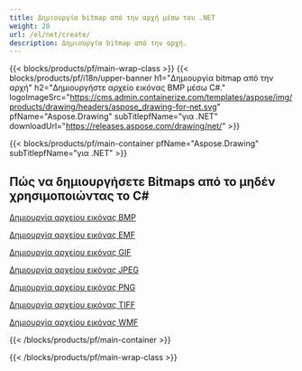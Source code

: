 ```yaml
---
title: Δημιουργία bitmap από την αρχή μέσω του .NET
weight: 20
url: /el/net/create/
description: Δημιουργία bitmap από την αρχή.
---
```


{{< blocks/products/pf/main-wrap-class >}}
{{< blocks/products/pf/i18n/upper-banner h1="Δημιουργία bitmap από την αρχή" h2="Δημιουργήστε αρχείο εικόνας BMP μέσω C#." logoImageSrc="https://cms.admin.containerize.com/templates/aspose/img/products/drawing/headers/aspose_drawing-for-net.svg" pfName="Aspose.Drawing" subTitlepfName="για .NET" downloadUrl="https://releases.aspose.com/drawing/net/" >}}

{{< blocks/products/pf/main-container pfName="Aspose.Drawing" subTitlepfName="για .NET" >}}

<h2>Πώς να δημιουργήσετε Bitmaps από το μηδέν χρησιμοποιώντας το C#</h2>

<p><a href="bmp">Δημιουργία αρχείου εικόνας BMP</a></p>
<p><a href="emf">Δημιουργία αρχείου εικόνας EMF</a></p>
<p><a href="gif">Δημιουργία αρχείου εικόνας GIF</a></p>
<p><a href="jpeg">Δημιουργία αρχείου εικόνας JPEG</a></p>
<p><a href="png">Δημιουργία αρχείου εικόνας PNG</a></p>
<p><a href="tiff">Δημιουργία αρχείου εικόνας TIFF</a></p>
<p><a href="wmf">Δημιουργία αρχείου εικόνας WMF</a></p>

{{< /blocks/products/pf/main-container >}}

{{< /blocks/products/pf/main-wrap-class >}}
